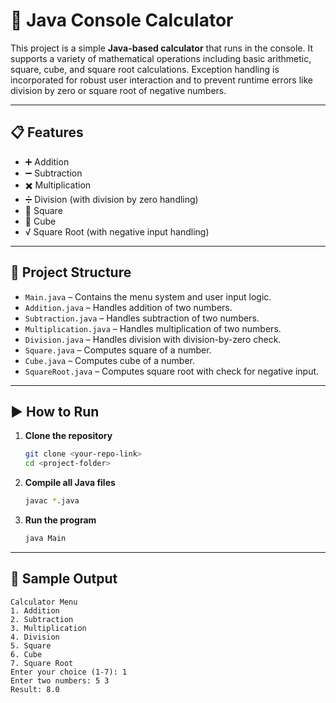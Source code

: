 

# 🧮 Java Console Calculator

This project is a simple **Java-based calculator** that runs in the console. It supports a variety of mathematical operations including basic arithmetic, square, cube, and square root calculations. Exception handling is incorporated for robust user interaction and to prevent runtime errors like division by zero or square root of negative numbers.

---

## 📋 Features

- ➕ Addition  
- ➖ Subtraction  
- ✖️ Multiplication  
- ➗ Division (with division by zero handling)  
- 🔲 Square  
- 🧊 Cube  
- √ Square Root (with negative input handling)

---

## 📂 Project Structure

- `Main.java` – Contains the menu system and user input logic.
- `Addition.java` – Handles addition of two numbers.
- `Subtraction.java` – Handles subtraction of two numbers.
- `Multiplication.java` – Handles multiplication of two numbers.
- `Division.java` – Handles division with division-by-zero check.
- `Square.java` – Computes square of a number.
- `Cube.java` – Computes cube of a number.
- `SquareRoot.java` – Computes square root with check for negative input.

---

## ▶️ How to Run

1. **Clone the repository**
   ```bash
   git clone <your-repo-link>
   cd <project-folder>
   ```

2. **Compile all Java files**
   ```bash
   javac *.java
   ```

3. **Run the program**
   ```bash
   java Main
   ```

---

## 🧪 Sample Output

```
Calculator Menu
1. Addition
2. Subtraction
3. Multiplication
4. Division
5. Square
6. Cube
7. Square Root
Enter your choice (1-7): 1
Enter two numbers: 5 3
Result: 8.0
```

